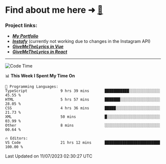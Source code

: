 # Find about me here ➜ [🧑](https://pauabella.dev)

### Project links:
- ***[My Portfolio](https://pauabella.dev)***
- ***[Instafy](https://instafy.me)*** (currently not working due to changes in the Instagram API)
- ***[GiveMeTheLyrics in Vue](https://lyrics.pauabella.dev)***
- ***[GiveMeTheLyrics in React](https://pauabella.dev/GiveMeTheLyrics)***

---
<!--START_SECTION:waka-->
![Code Time](http://img.shields.io/badge/Code%20Time-2%2C307%20hrs%2045%20mins-blue)

📊 **This Week I Spent My Time On** 

```text
💬 Programming Languages: 
TypeScript               9 hrs 39 mins       ███████████░░░░░░░░░░░░░░   45.55 % 
HTML                     5 hrs 57 mins       ███████░░░░░░░░░░░░░░░░░░   28.05 % 
CSS                      4 hrs 36 mins       █████░░░░░░░░░░░░░░░░░░░░   21.73 % 
XML                      50 mins             █░░░░░░░░░░░░░░░░░░░░░░░░   03.99 % 
Other                    8 mins              ░░░░░░░░░░░░░░░░░░░░░░░░░   00.64 % 

🔥 Editors: 
VS Code                  21 hrs 12 mins      █████████████████████████   100.00 % 
```


 Last Updated on 11/07/2023 02:30:27 UTC
<!--END_SECTION:waka-->
